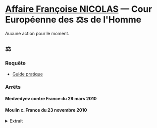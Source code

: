 # [Affaire Françoise NICOLAS](fn.md) — Cour Européenne des ⚖️s de l'Homme

Aucune action pour le moment.

## ⚖️
### Requête
* [Guide pratique](https://echr.coe.int/Documents/Admissibility_guide_FRA.pdf)

### Arrêts

#### <a id="medvedyev"></a>Medvedyev contre France du 29 mars 2010
#### <a id="moulin"></a>Moulin c. France du 23 novembre 2010

<details><summary>Extrait</summary>

« les membres du ministère public, en France, ne remplissent pas l'exigence d'indépendance à l'égard de l'exécutif, qui, selon une jurisprudence constante, compte, au même titre que l'impartialité, parmi les garanties inhérentes à la notion autonome de « magistrat » au sens de l'article 5 § 3 » 
</details>
